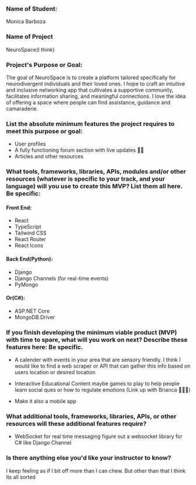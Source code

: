 ### Name of Student:

Monica Barboza

### Name of Project

NeuroSpace(I think)

### Project's Purpose or Goal:

The goal of NeuroSpace is to create a platform tailored specifically for neurodivergent individuals and their loved ones. I hope to craft an intuitive and inclusive networking app that cultivates a supportive community, facilitates information sharing, and meaningful connections. I love the idea of offering a space where people can find assistance, guidance and camaraderie.

### List the absolute minimum features the project requires to meet this purpose or goal:

- User profiles
- A fully functioning forum section with live updates 🤞🏼
- Articles and other resources

### What tools, frameworks, libraries, APIs, modules and/or other resources (whatever is specific to your track, and your language) will you use to create this MVP? List them all here. Be specific:

#### Front End:

- React
- TypeScript
- Tailwind CSS
- React Router
- React Icons

#### Back End(Python):

- Django
- Django Channels (for real-time events)
- PyMongo

#### Or(C#):

- ASP.NET Core
- MongoDB.Driver

### If you finish developing the minimum viable product (MVP) with time to spare, what will you work on next? Describe these features here: Be specific.

- A calender with events in your area that are sensory friendly. I think I would like to find a web scraper or API that can gather this info based on users location or desired location

- Interactive Educational Content maybe games to play to help people learn social ques or how to regulate emotions (Link up with Brianca 🙋🏽‍♀️)

- Make it also a mobile app

### What additional tools, frameworks, libraries, APIs, or other resources will these additional features require?

- WebSocket for real time messaging figure out a websocket library for C# like Django Channel


### Is there anything else you'd like your instructor to know?

I keep feeling as if I bit off more than I can chew. But other than that I think its all sorted